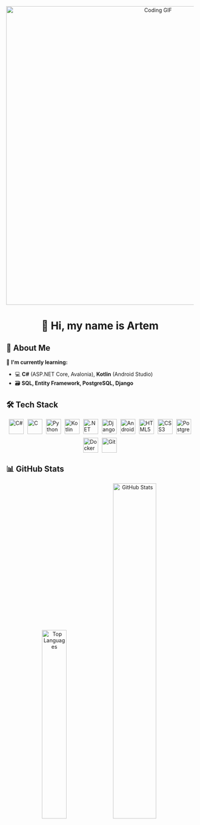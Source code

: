 <div align="center">
  <img src="https://github.com/user-attachments/assets/238e3f21-5274-42fb-b306-094c00aaedf1" width="800" alt="Coding GIF">
</div>

<div id="toc">
  <ul align="center" style="list-style: none">
    <summary>
      <h1>
        👋 Hi, my name is Artem
      </h1>
    </summary>
  </ul>
</div>

## 🚀 About Me  
📖 **I'm currently learning:**  
- 💻 **C#** (ASP.NET Core, Avalonia), **Kotlin** (Android Studio)  
- 🗃️ **SQL, Entity Framework, PostgreSQL, Django**  

## 🛠️ Tech Stack  
<div style="display: flex; gap: 10px; flex-wrap: wrap; justify-content: center;">
  <!-- Languages -->
  <img src="https://cdn.jsdelivr.net/gh/devicons/devicon/icons/csharp/csharp-original.svg" width="40" height="40" title="C#"/>
  <img src="https://cdn.jsdelivr.net/gh/devicons/devicon/icons/c/c-original.svg" width="40" height="40" title="C"/>
  <img src="https://cdn.jsdelivr.net/gh/devicons/devicon/icons/python/python-original.svg" width="40" height="40" title="Python"/>
  <img src="https://cdn.jsdelivr.net/gh/devicons/devicon/icons/kotlin/kotlin-original.svg" width="40" height="40" title="Kotlin"/>
 

  <!-- Frameworks -->
  <img src="https://cdn.jsdelivr.net/gh/devicons/devicon/icons/dotnetcore/dotnetcore-original.svg" width="40" height="40" title=".NET Core"/>
  <img src="https://cdn.jsdelivr.net/gh/devicons/devicon/icons/django/django-plain.svg" width="40" height="40" title="Django"/>
  <img src="https://cdn.jsdelivr.net/gh/devicons/devicon/icons/androidstudio/androidstudio-original.svg" width="40" height="40" title="Android Studio"/>

  <!-- Web -->
  <img src="https://cdn.jsdelivr.net/gh/devicons/devicon/icons/html5/html5-original.svg" width="40" height="40" title="HTML5"/>
  <img src="https://cdn.jsdelivr.net/gh/devicons/devicon/icons/css3/css3-original.svg" width="40" height="40" title="CSS3"/>

  <!-- Databases -->
  <img src="https://cdn.jsdelivr.net/gh/devicons/devicon/icons/postgresql/postgresql-original.svg" width="40" height="40" title="PostgreSQL"/>

  <!-- Tools -->
  <img src="https://cdn.jsdelivr.net/gh/devicons/devicon/icons/docker/docker-original.svg" width="40" height="40" title="Docker"/>
  <img src="https://cdn.jsdelivr.net/gh/devicons/devicon/icons/git/git-original.svg" width="40" height="40" title="Git"/>
</div>

## 📊 GitHub Stats  
<p align="center">
  <img width="36%" src="https://github-readme-stats.vercel.app/api/top-langs?username=L0nelys016&theme=highcontrast&hide_title=false&layout=compact&langs_count=6&hide_progress=false" alt="Top Languages">
  <img width="48%" src="https://github-readme-stats.vercel.app/api?username=L0nelys016&show_icons=true&theme=highcontrast&count_private=true" alt="GitHub Stats">
</p>
